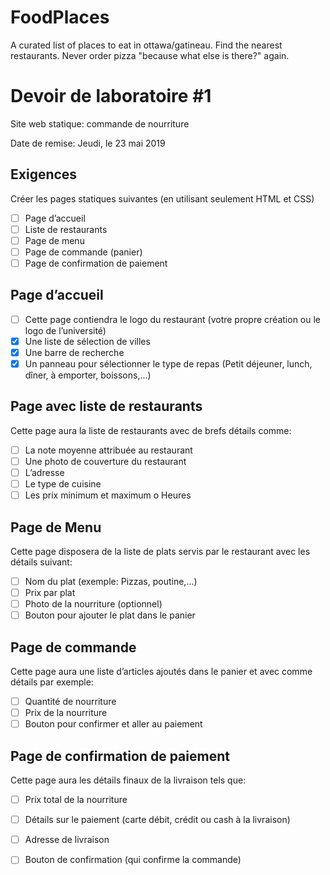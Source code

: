 # FoodPlaces

A curated list of places to eat in ottawa/gatineau. Find the nearest restaurants. Never order pizza "because what else is there?" again.

# Devoir de laboratoire #1
Site web statique: commande de nourriture

Date de remise: Jeudi, le 23 mai 2019

## Exigences
Créer les pages statiques suivantes (en utilisant seulement HTML et CSS)
- [ ] Page d’accueil
- [ ] Liste de restaurants
- [ ] Page de menu
- [ ] Page de commande (panier)
- [ ] Page de confirmation de paiement

## Page d’accueil
- [ ] Cette page contiendra le logo du restaurant (votre propre création ou le logo de l’université)
- [x] Une liste de sélection de villes
- [x] Une barre de recherche
- [x] Un panneau pour sélectionner le type de repas (Petit déjeuner, lunch, dîner, à emporter, boissons,...)

## Page avec liste de restaurants
Cette page aura la liste de restaurants avec de brefs détails comme: 
- [ ] La note moyenne attribuée au restaurant
- [ ] Une photo de couverture du restaurant
- [ ] L’adresse
- [ ] Le type de cuisine
- [ ] Les prix minimum et maximum o Heures

## Page de Menu
Cette page disposera de la liste de plats servis par le restaurant avec les détails suivant: 
- [ ] Nom du plat (exemple: Pizzas, poutine,...)
- [ ] Prix par plat
- [ ] Photo de la nourriture (optionnel)
- [ ] Bouton pour ajouter le plat dans le panier

## Page de commande
Cette page aura une liste d’articles ajoutés dans le panier et avec comme détails par exemple: 
- [ ] Quantité de nourriture
- [ ] Prix de la nourriture
- [ ] Bouton pour confirmer et aller au paiement

## Page de confirmation de paiement
Cette page aura les détails finaux de la livraison tels que: 
- [ ] Prix total de la nourriture
- [ ] Détails sur le paiement (carte débit, crédit ou cash à la livraison) 
- [ ] Adresse de livraison
- [ ] Bouton de confirmation (qui confirme la commande)

